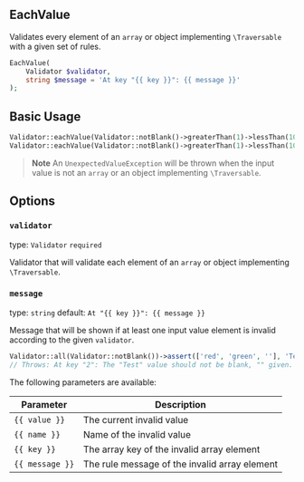 ## EachValue

Validates every element of an `array` or object implementing `\Traversable` with a given set of rules.

```php
EachValue(
    Validator $validator,
    string $message = 'At key "{{ key }}": {{ message }}'
);
```

## Basic Usage

```php
Validator::eachValue(Validator::notBlank()->greaterThan(1)->lessThan(10))->validate([4, 5, 6]); // true
Validator::eachValue(Validator::notBlank()->greaterThan(1)->lessThan(10))->validate([4, 5, 20]); // false
```

> **Note**
> An `UnexpectedValueException` will be thrown when the input value is not an `array` or an object implementing `\Traversable`.

## Options

### `validator`

type: `Validator` `required`

Validator that will validate each element of an `array` or object implementing `\Traversable`. 

### `message`

type: `string` default: `At "{{ key }}": {{ message }}`

Message that will be shown if at least one input value element is invalid according to the given `validator`.

```php
Validator::all(Validator::notBlank())->assert(['red', 'green', ''], 'Test'); 
// Throws: At key "2": The "Test" value should not be blank, "" given.
```

The following parameters are available:

| Parameter       | Description                                   |
|-----------------|-----------------------------------------------|
| `{{ value }}`   | The current invalid value                     |
| `{{ name }}`    | Name of the invalid value                     |
| `{{ key }}`     | The array key of the invalid array element    |
| `{{ message }}` | The rule message of the invalid array element |
